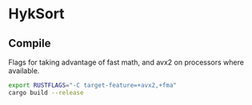 # HykSort

## Compile

Flags for taking advantage of fast math, and avx2 on processors where available.

```bash
export RUSTFLAGS="-C target-feature=+avx2,+fma"
cargo build --release
```
